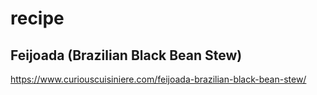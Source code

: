 # recipe

## Feijoada (Brazilian Black Bean Stew)

https://www.curiouscuisiniere.com/feijoada-brazilian-black-bean-stew/
